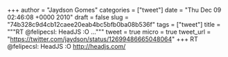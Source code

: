 
+++
author = "Jaydson Gomes"
categories = ["tweet"]
date = "Thu Dec 09 02:46:08 +0000 2010"
draft = false
slug = "74b328c9d4cb12caee20eab4bc5bfb0ba08b536f"
tags = ["tweet"]
title = """RT @felipecsl: HeadJS :O ..."""
tweet = true
micro = true
tweet_url = "https://twitter.com/jaydson/status/12699486665048064"
+++
RT @felipecsl: HeadJS :O http://headjs.com/
